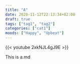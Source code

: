 ```yaml
---
title: "A"
date: 2020-11-12T22:13:34+02:00
draft: true
tags: ["tag1", "tag2"]
categories: ["cat1"]
moods: ["Happy", "Upbeat"]
---
```


{{< youtube 2xkNJL4gJ9E >}}

This is a.md
